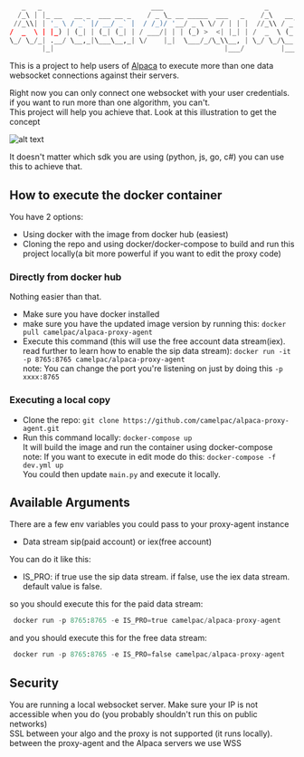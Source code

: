 ```py

   _   _                           ___                         _                    _   
  /_\ | |_ __   __ _  ___ __ _    / _ \_ __ _____  ___   _    /_\   __ _  ___ _ __ | |_ 
 //_\\| | '_ \ / _` |/ __/ _` |  / /_)/ '__/ _ \ \/ / | | |  //_\\ / _` |/ _ \ '_ \| __|
/  _  \ | |_) | (_| | (_| (_| | / ___/| | | (_) >  <| |_| | /  _  \ (_| |  __/ | | | |_ 
\_/ \_/_| .__/ \__,_|\___\__,_| \/    |_|  \___/_/\_\\__, | \_/ \_/\__, |\___|_| |_|\__|
        |_|                                          |___/         |___/                

```

This is a project to help users of [Alpaca](https://alpaca.markets) to execute more than one data websocket connections against their servers.

Right now you can only connect one websocket with your user credentials. if you want to run more than one algorithm, you can't.<br>
This project will help you achieve that. Look at this illustration to get the concept

![alt text](resources/concept.png)

It doesn't matter which sdk you are using (python, js, go, c#) you can use this to achieve that.

## How to execute the docker container
You have 2 options:
- Using docker with the image from docker hub (easiest)
- Cloning the repo and using docker/docker-compose to build and run this project locally(a bit more powerful if you want to edit the proxy code)

 
### Directly from docker hub
Nothing easier than that.
- Make sure you have docker installed
- make sure you have the updated image version by running this: `docker pull camelpac/alpaca-proxy-agent`
- Execute this command (this will use the free account data stream(iex). read further to learn how to enable the sip data stream): `docker run -it -p 8765:8765 camelpac/alpaca-proxy-agent`<br>
note: You can change the port you're listening on just by doing this `-p xxxx:8765`
### Executing a local copy
- Clone the repo: `git clone https://github.com/camelpac/alpaca-proxy-agent.git`
- Run this command locally: `docker-compose up`<br>
  It will build the image and run the container using docker-compose<br>
note: If you want to execute in edit mode do this: `docker-compose -f dev.yml up` <br>
You could then update `main.py` and execute it locally.

## Available Arguments
There are a few env variables you could pass to your proxy-agent instance
* Data stream sip(paid account) or iex(free account)

You can do it like this:
- IS_PRO: if true use the sip data stream. if false, use the iex data stream. default value is false.

so you should execute this for the paid data stream:
```python
 docker run -p 8765:8765 -e IS_PRO=true camelpac/alpaca-proxy-agent
```
and you should execute this for the free data stream:

```python
 docker run -p 8765:8765 -e IS_PRO=false camelpac/alpaca-proxy-agent
```

## Security
You are running a local websocket server. Make sure your IP is not accessible when you do (you probably shouldn't run this on public networks)<br>
SSL between your algo and the proxy is not supported (it runs locally). between the proxy-agent and the Alpaca servers we use WSS
